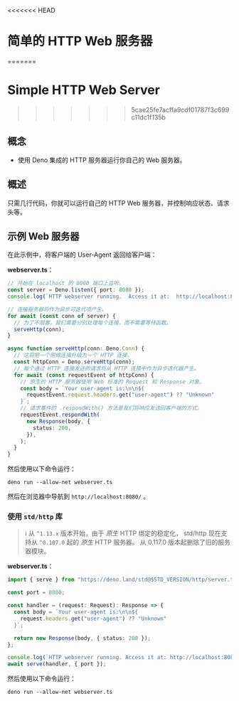 <<<<<<< HEAD
# 简单的 HTTP Web 服务器
=======
# Simple HTTP Web Server
>>>>>>> 5cae25fe7acffa9cdf01787f3c699c11dc1f135b

## 概念

- 使用 Deno 集成的 HTTP 服务器运行你自己的 Web 服务器。

## 概述

只需几行代码，你就可以运行自己的 HTTP Web 服务器，并控制响应状态、请求头等。

## 示例 Web 服务器

在此示例中，将客户端的 User-Agent 返回给客户端：

**webserver.ts**：

```ts
// 开始在 localhost 的 8080 端口上监听。
const server = Deno.listen({ port: 8080 });
console.log(`HTTP webserver running.  Access it at:  http://localhost:8080/`);

// 连接服务器将作为异步可迭代项产生。
for await (const conn of server) {
  // 为了不阻塞，我们需要分别处理每个连接，而不需要等待函数。
  serveHttp(conn);
}

async function serveHttp(conn: Deno.Conn) {
  // 这将把一个网络连接升级为一个 HTTP 连接。
  const httpConn = Deno.serveHttp(conn);
  // 每个通过 HTTP 连接发送的请求将从 HTTP 连接中作为异步迭代器产生。
  for await (const requestEvent of httpConn) {
    // 原生的 HTTP 服务器使用 Web 标准的 Request 和 Response 对象。
    const body = `Your user-agent is:\n\n${
      requestEvent.request.headers.get("user-agent") ?? "Unknown"
    }`;
    // 请求事件的 .respondWith() 方法是我们将响应发送回客户端的方式。
    requestEvent.respondWith(
      new Response(body, {
        status: 200,
      }),
    );
  }
}
```

然后使用以下命令运行：

```shell
deno run --allow-net webserver.ts
```

然后在浏览器中导航到 `http://localhost:8080/` 。

### 使用 `std/http` 库

> ℹ️ 从 `^1.13.x` 版本开始，由于 _原生_ HTTP 绑定的稳定化， std/http 现在支持从
> `^0.107.0` 起的 _原生_ HTTP 服务器。 从 0.117.0 版本起删除了旧的服务器模块。

**webserver.ts**：

```ts
import { serve } from "https://deno.land/std@$STD_VERSION/http/server.ts";

const port = 8080;

const handler = (request: Request): Response => {
  const body = `Your user-agent is:\n\n${
    request.headers.get("user-agent") ?? "Unknown"
  }`;

  return new Response(body, { status: 200 });
};

console.log(`HTTP webserver running. Access it at: http://localhost:8080/`);
await serve(handler, { port });
```

然后使用以下命令运行：

```shell
deno run --allow-net webserver.ts
```
